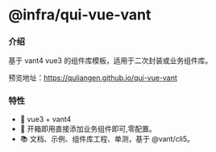 <!--
 * @Author: 曲良恩
 * @Email：quliangen@hualala.com
 * @Date: 2023-02-28 21:30:09
 * @Description: 页面/组件/功能的描述
 * @FilePath: /fe-infra/packages/qui-vue-vant/README.md
-->
# @infra/qui-vue-vant

### 介绍

基于 vant4 vue3 的组件库模板，适用于二次封装或业务组件库。

预览地址：https://quliangen.github.io/qui-vue-vant

### 特性

+ 🚀 vue3 + vant4 
+ 🦋 开箱即用直接添加业务组件即可,零配置。
+ 📚 文档、示例、组件库工程、单测，基于 @vant/cli5。